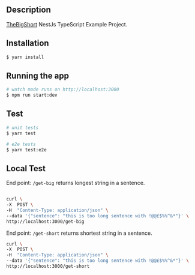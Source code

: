 
## Description

[TheBigShort](https://github.com/vamsys/the-big-short) NestJs TypeScript Example Project.

## Installation


```bash
$ yarn install
```

## Running the app

```bash
# watch mode runs on http://localhost:3000
$ npm run start:dev
```

## Test

```bash
# unit tests
$ yarn test

# e2e tests
$ yarn test:e2e
```

## Local Test

End point: `/get-big` returns longest string in a sentence.

```bash

curl \
-X  POST \
-H  "Content-Type: application/json" \
--data '{"sentence": "this is too long sentence with !@@£$%%^&*"}' \
http://localhost:3000/get-big

```
End point: `/get-short` returns shortest string in a sentence.

```bash 
curl \
-X  POST \
-H  "Content-Type: application/json" \
--data '{"sentence": "this is too long sentence with !@@£$%%^&*"}' \
http://localhost:3000/get-short
```
